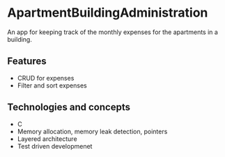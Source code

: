 # ApartmentBuildingAdministration
An app for keeping track of the monthly expenses for the apartments in a building.

## Features
- CRUD for expenses
- Filter and sort expenses

## Technologies and concepts
- C
- Memory allocation, memory leak detection, pointers
- Layered architecture
- Test driven developmenet
